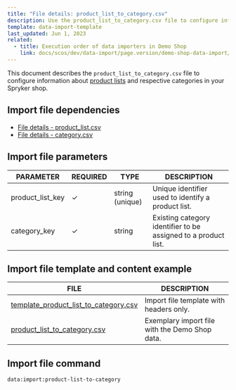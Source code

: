 ```yaml
---
title: "File details: product_list_to_category.csv"
description: Use the product_list_to_category.csv file to configure information about product lists and respective categories in your Spryker shop.
template: data-import-template
last_updated: Jun 1, 2023
related:
  - title: Execution order of data importers in Demo Shop
    link: docs/scos/dev/data-import/page.version/demo-shop-data-import/execution-order-of-data-importers-in-demo-shop.html
---
```


This document describes the `product_list_to_category.csv` file to configure information about [product lists](/docs/pbc/all/product-information-management/{{page.version}}/base-shop/feature-overviews/product-lists-feature-overview.md) and respective categories in your Spryker shop.

## Import file dependencies

* [File details - product_list.csv](/docs/pbc/all/product-information-management/{{page.version}}/base-shop/import-and-export-data/file-details-product-list.csv.html)
* [File details - category.csv](/docs/pbc/all/product-information-management/{{page.version}}/base-shop/import-and-export-data/categories-data-import/file-details-category.csv.html)

## Import file parameters

| PARAMETER | REQUIRED |  TYPE | DESCRIPTION |
| --- | --- | --- | --- |
| product_list_key | &check; | string (unique) | Unique identifier used to identify a product list. |
| category_key | &check; | string | Existing category identifier to be assigned to a product list. |

## Import file template and content example

| FILE | DESCRIPTION |
|---|---|
| [template_product_list_to_category.csv](https://spryker.s3.eu-central-1.amazonaws.com/docs/pbc/all/product-information-management/base-shop/import-and-export-data/file-details-product-list-to-category.csv.md/template_product_list_to_category.csv) | Import file template with headers only. |
| [product_list_to_category.csv](https://spryker.s3.eu-central-1.amazonaws.com/docs/pbc/all/product-information-management/base-shop/import-and-export-data/file-details-product-list-to-category.csv.md/product_list_to_category.csv) | Exemplary import file with the Demo Shop data. |

## Import file command

```bash
data:import:product-list-to-category
```